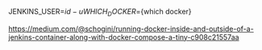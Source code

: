 JENKINS_USER=${id -u}
WHICH_DOCKER=${which docker}

https://medium.com/@schogini/running-docker-inside-and-outside-of-a-jenkins-container-along-with-docker-compose-a-tiny-c908c21557aa

